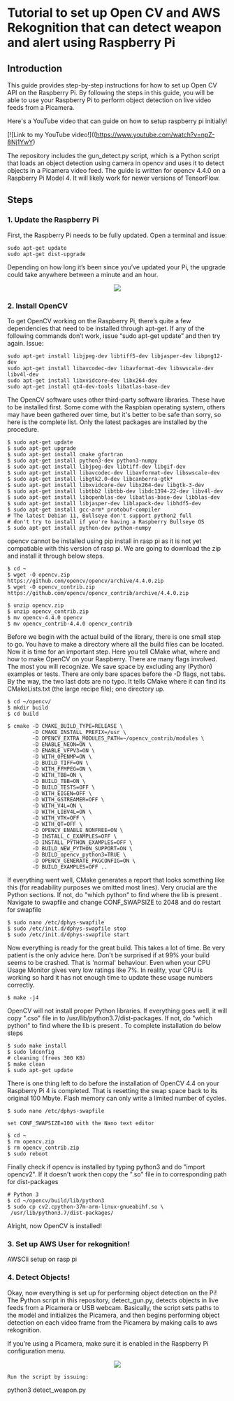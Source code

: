 # Tutorial to set up Open CV and AWS Rekognition that can detect weapon and alert using Raspberry Pi

## Introduction
This guide provides step-by-step instructions for how to set up Open CV API on the Raspberry Pi. By following the steps in this guide, you will be able to use your Raspberry Pi to perform object detection on live video feeds from a Picamera. 

Here's a YouTube video that can guide on how to setup raspberry pi initially!

[![Link to my YouTube video!]((https://www.youtube.com/watch?v=npZ-8Nj1YwY)

The repository includes the gun_detect.py script, which is a Python script that loads an object detection using camera in opencv and uses it to detect objects in a Picamera video feed. The guide is written for opencv 4.4.0 on a Raspberry Pi Model 4. It will likely work for newer versions of TensorFlow.

## Steps
### 1. Update the Raspberry Pi
First, the Raspberry Pi needs to be fully updated. Open a terminal and issue:
```
sudo apt-get update
sudo apt-get dist-upgrade
```
Depending on how long it’s been since you’ve updated your Pi, the upgrade could take anywhere between a minute and an hour.

<p align="center">
  <img src="update.png">
</p>

### 2. Install OpenCV

To get OpenCV working on the Raspberry Pi, there’s quite a few dependencies that need to be installed through apt-get. If any of the following commands don’t work, issue “sudo apt-get update” and then try again. Issue:
```
sudo apt-get install libjpeg-dev libtiff5-dev libjasper-dev libpng12-dev
sudo apt-get install libavcodec-dev libavformat-dev libswscale-dev libv4l-dev
sudo apt-get install libxvidcore-dev libx264-dev
sudo apt-get install qt4-dev-tools libatlas-base-dev
```
The OpenCV software uses other third-party software libraries. These have to be installed first. Some come with the Raspbian operating system, others may have been gathered over time, but it's better to be safe than sorry, so here is the complete list. Only the latest packages are installed by the procedure.
```
$ sudo apt-get update
$ sudo apt-get upgrade
$ sudo apt-get install cmake gfortran
$ sudo apt-get install python3-dev python3-numpy
$ sudo apt-get install libjpeg-dev libtiff-dev libgif-dev
$ sudo apt-get install libavcodec-dev libavformat-dev libswscale-dev
$ sudo apt-get install libgtk2.0-dev libcanberra-gtk*
$ sudo apt-get install libxvidcore-dev libx264-dev libgtk-3-dev
$ sudo apt-get install libtbb2 libtbb-dev libdc1394-22-dev libv4l-dev
$ sudo apt-get install libopenblas-dev libatlas-base-dev libblas-dev
$ sudo apt-get install libjasper-dev liblapack-dev libhdf5-dev
$ sudo apt-get install gcc-arm* protobuf-compiler
# The latest Debian 11, Bullseye don't support python2 full
# don't try to install if you're having a Raspberry Bullseye OS
$ sudo apt-get install python-dev python-numpy
```
opencv cannot be installed using pip install in rasp pi as it is not yet compatiable with this version of rasp pi. We are going to download the zip and install it through below steps. 
```
$ cd ~
$ wget -O opencv.zip https://github.com/opencv/opencv/archive/4.4.0.zip
$ wget -O opencv_contrib.zip https://github.com/opencv/opencv_contrib/archive/4.4.0.zip

$ unzip opencv.zip
$ unzip opencv_contrib.zip
$ mv opencv-4.4.0 opencv
$ mv opencv_contrib-4.4.0 opencv_contrib
```
Before we begin with the actual build of the library, there is one small step to go. You have to make a directory where all the build files can be located.
Now it is time for an important step. Here you tell CMake what, where and how to make OpenCV on your Raspberry. There are many flags involved. The most you will recognize. We save space by excluding any (Python) examples or tests. There are only bare spaces before the -D flags, not tabs. By the way, the two last dots are no typo. It tells CMake where it can find its CMakeLists.txt (the large recipe file); one directory up.
 
```
$ cd ~/opencv/
$ mkdir build
$ cd build

$ cmake -D CMAKE_BUILD_TYPE=RELEASE \
        -D CMAKE_INSTALL_PREFIX=/usr \
        -D OPENCV_EXTRA_MODULES_PATH=~/opencv_contrib/modules \
        -D ENABLE_NEON=ON \
        -D ENABLE_VFPV3=ON \
        -D WITH_OPENMP=ON \
        -D BUILD_TIFF=ON \
        -D WITH_FFMPEG=ON \
        -D WITH_TBB=ON \
        -D BUILD_TBB=ON \
        -D BUILD_TESTS=OFF \
        -D WITH_EIGEN=OFF \
        -D WITH_GSTREAMER=OFF \
        -D WITH_V4L=ON \
        -D WITH_LIBV4L=ON \
        -D WITH_VTK=OFF \
        -D WITH_QT=OFF \
        -D OPENCV_ENABLE_NONFREE=ON \
        -D INSTALL_C_EXAMPLES=OFF \
        -D INSTALL_PYTHON_EXAMPLES=OFF \
        -D BUILD_NEW_PYTHON_SUPPORT=ON \
        -D BUILD_opencv_python3=TRUE \
        -D OPENCV_GENERATE_PKGCONFIG=ON \
        -D BUILD_EXAMPLES=OFF ..
```
If everything went well, CMake generates a report that looks something like this (for readability purposes we omitted most lines). Very crucial are the Python sections. If not, do "which python" to find where the lib is present . Navigate to swapfile and change CONF_SWAPSIZE to 2048 and do restart for swapfile
```
$ sudo nano /etc/dphys-swapfile
$ sudo /etc/init.d/dphys-swapfile stop
$ sudo /etc/init.d/dphys-swapfile start
```
Now everything is ready for the great build. This takes a lot of time. Be very patient is the only advice here. Don't be surprised if at 99% your build seems to be crashed. That is 'normal' behaviour. Even when your CPU Usage Monitor gives very low ratings like 7%. In reality, your CPU is working so hard it has not enough time to update these usage numbers correctly.

```
$ make -j4

```
OpenCV will not install proper Python libraries. If everything goes well, it will copy ".cso" file in to /usr/lib/python3.7/dist-packages. If not, do "which python" to find where the lib is present . To complete installation do below steps
```
$ sudo make install
$ sudo ldconfig
# cleaning (frees 300 KB)
$ make clean
$ sudo apt-get update
```
There is one thing left to do before the installation of OpenCV 4.4 on your Raspberry Pi 4 is completed. That is resetting the swap space back to its original 100 Mbyte. Flash memory can only write a limited number of cycles.
```
$ sudo nano /etc/dphys-swapfile

set CONF_SWAPSIZE=100 with the Nano text editor

$ cd ~
$ rm opencv.zip
$ rm opencv_contrib.zip
$ sudo reboot
```
Finally check if opencv is installed by typing python3 and do "import opencv2". If it doesn't work then copy the ".so" file in to corresponding path for dist-packages  
```
# Python 3
$ cd ~/opencv/build/lib/python3
$ sudo cp cv2.cpython-37m-arm-linux-gnueabihf.so \
 /usr/lib/python3.7/dist-packages/
```

Alright, now OpenCV is installed!

### 3. Set up AWS User for rekognition!
AWSCli setup on rasp pi

### 4. Detect Objects!
Okay, now everything is set up for performing object detection on the Pi! The Python script in this repository, detect_gun.py, detects objects in live feeds from a Picamera or USB webcam. Basically, the script sets paths to the model and initializes the Picamera, and then begins performing object detection on each video frame from the Picamera by making calls to aws rekognition. 

If you’re using a Picamera, make sure it is enabled in the Raspberry Pi configuration menu.

<p align="center">
  <img src="camera_enabled.png">
</p>

```
Run the script by issuing: 
```
python3 detect_weapon.py 
```
